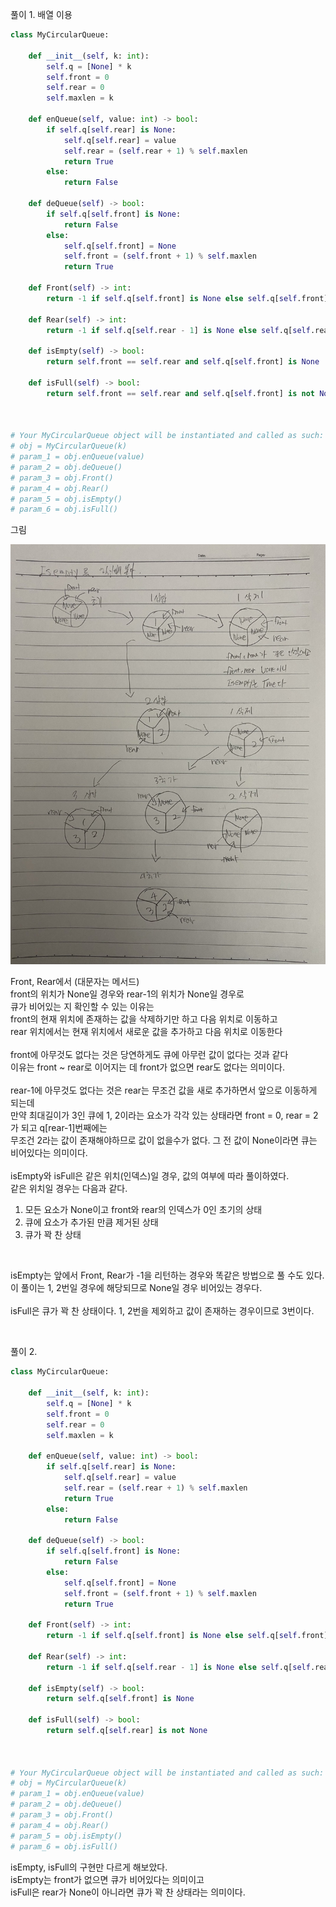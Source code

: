 풀이 1. 배열 이용

```py
class MyCircularQueue:

    def __init__(self, k: int):
        self.q = [None] * k
        self.front = 0
        self.rear = 0
        self.maxlen = k

    def enQueue(self, value: int) -> bool:
        if self.q[self.rear] is None:
            self.q[self.rear] = value
            self.rear = (self.rear + 1) % self.maxlen
            return True
        else:
            return False

    def deQueue(self) -> bool:
        if self.q[self.front] is None:
            return False
        else:
            self.q[self.front] = None
            self.front = (self.front + 1) % self.maxlen
            return True

    def Front(self) -> int:
        return -1 if self.q[self.front] is None else self.q[self.front]

    def Rear(self) -> int:
        return -1 if self.q[self.rear - 1] is None else self.q[self.rear - 1]

    def isEmpty(self) -> bool:
        return self.front == self.rear and self.q[self.front] is None  # or, and self.q[self.rear] is None

    def isFull(self) -> bool:
        return self.front == self.rear and self.q[self.front] is not None  # or, self.q[self.rear] is not None



# Your MyCircularQueue object will be instantiated and called as such:
# obj = MyCircularQueue(k)
# param_1 = obj.enQueue(value)
# param_2 = obj.deQueue()
# param_3 = obj.Front()
# param_4 = obj.Rear()
# param_5 = obj.isEmpty()
# param_6 = obj.isFull()
```

그림

![622_visualization-1](./622_visualization-1.jpeg)

Front, Rear에서 (대문자는 메서드) <br />
front의 위치가 None일 경우와 rear-1의 위치가 None일 경우로 <br />
큐가 비어있는 지 확인할 수 있는 이유는 <br />
front의 현재 위치에 존재하는 값을 삭제하기만 하고 다음 위치로 이동하고 <br />
rear 위치에서는 현재 위치에서 새로운 값을 추가하고 다음 위치로 이동한다 <br />
<br />
front에 아무것도 없다는 것은 당연하게도 큐에 아무런 값이 없다는 것과 같다 <br />
이유는 front ~ rear로 이어지는 데 front가 없으면 rear도 없다는 의미이다. <br />
<br />
rear-1에 아무것도 없다는 것은 rear는 무조건 값을 새로 추가하면서 앞으로 이동하게 되는데 <br />
만약 최대길이가 3인 큐에 1, 2이라는 요소가 각각 있는 상태라면 front = 0, rear = 2가 되고 q[rear-1]번째에는 <br />
무조건 2라는 값이 존재해야하므로 값이 없을수가 없다. 그 전 값이 None이라면 큐는 비어있다는 의미이다. <br />
<br />
isEmpty와 isFull은 같은 위치(인덱스)일 경우, 값의 여부에 따라 풀이하였다. <br />
같은 위치일 경우는 다음과 같다.

1. 모든 요소가 None이고 front와 rear의 인덱스가 0인 초기의 상태
2. 큐에 요소가 추가된 만큼 제거된 상태
3. 큐가 꽉 찬 상태

<br />

isEmpty는 앞에서 Front, Rear가 -1을 리턴하는 경우와 똑같은 방법으로 풀 수도 있다.<br />
이 풀이는 1, 2번일 경우에 해당되므로 None일 경우 비어있는 경우다.<br />
<br />
isFull은 큐가 꽉 찬 상태이다. 1, 2번을 제외하고 값이 존재하는 경우이므로 3번이다.<br />

<br />

풀이 2.

```py
class MyCircularQueue:

    def __init__(self, k: int):
        self.q = [None] * k
        self.front = 0
        self.rear = 0
        self.maxlen = k

    def enQueue(self, value: int) -> bool:
        if self.q[self.rear] is None:
            self.q[self.rear] = value
            self.rear = (self.rear + 1) % self.maxlen
            return True
        else:
            return False

    def deQueue(self) -> bool:
        if self.q[self.front] is None:
            return False
        else:
            self.q[self.front] = None
            self.front = (self.front + 1) % self.maxlen
            return True

    def Front(self) -> int:
        return -1 if self.q[self.front] is None else self.q[self.front]

    def Rear(self) -> int:
        return -1 if self.q[self.rear - 1] is None else self.q[self.rear - 1]

    def isEmpty(self) -> bool:
        return self.q[self.front] is None

    def isFull(self) -> bool:
        return self.q[self.rear] is not None



# Your MyCircularQueue object will be instantiated and called as such:
# obj = MyCircularQueue(k)
# param_1 = obj.enQueue(value)
# param_2 = obj.deQueue()
# param_3 = obj.Front()
# param_4 = obj.Rear()
# param_5 = obj.isEmpty()
# param_6 = obj.isFull()
```

isEmpty, isFull의 구현만 다르게 해보았다. <br />
isEmpty는 front가 없으면 큐가 비어있다는 의미이고 <br />
isFull은 rear가 None이 아니라면 큐가 꽉 찬 상태라는 의미이다. <br />
